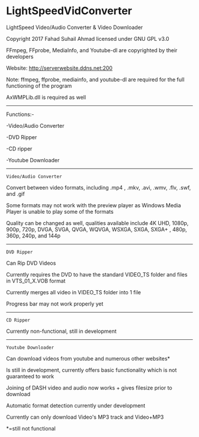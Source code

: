 # LightSpeedVidConverter
LightSpeed Video/Audio Converter &amp; Video Downloader

Copyright 2017 Fahad Suhail Ahmad licensed under GNU GPL v3.0

FFmpeg, FFprobe, MediaInfo, and Youtube-dl are copyrighted by their developers

Website: http://serverwebsite.ddns.net:200

Note: ffmpeg, ffprobe, mediainfo, and youtube-dl are required for the full functioning of the program

AxWMPLib.dll is required as well

-----------------------------
Functions:-

-Video/Audio Converter

-DVD Ripper

-CD ripper

-Youtube Downloader

----------------------
    Video/Audio Converter
    
 Convert between video formats, including .mp4
 , .mkv, .avi, .wmv, .flv, .swf, and .gif
 
 Some formats may not work with the preview player as Windows Media Player is unable to play some of the formats
 
 Quality can be changed as well, qualities available include 4K UHD, 1080p, 900p, 720p, DVGA, SVGA, QVGA, WQVGA, WSXGA, SXGA, SXGA+
 , 480p, 360p, 240p, and 144p
 
 -------------------------------
    DVD Ripper
    
Can Rip DVD Videos

Currently requires the DVD to have the standard VIDEO_TS folder and files in VTS_01_X.VOB format

Currently merges all video in VIDEO_TS folder into 1 file

Progress bar may not work properly yet

---------------------------------
    CD Ripper
 
 Currently non-functional, still in development
 
 -------------------------------
    Youtube Downloader
    
  Can download videos from youtube and numerous other websites*
  
  Is still in development, currently offers basic functionality which is not guaranteed to work
  
  Joining of DASH video and audio now works + gives filesize prior to download
  
  Automatic format detection currently under development
  
  Currently can only download Video's MP3 track and Video+MP3
  
  
  *=still not functional
  
